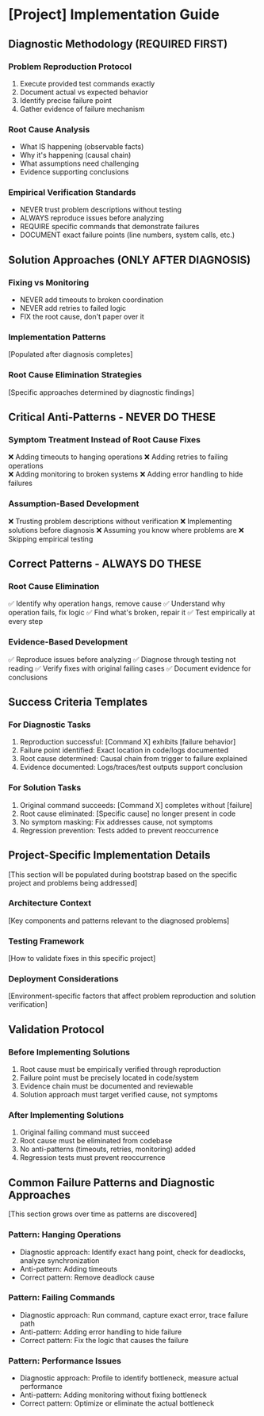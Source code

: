 # [Project] Implementation Guide

## Diagnostic Methodology (REQUIRED FIRST)

### Problem Reproduction Protocol
1. Execute provided test commands exactly
2. Document actual vs expected behavior
3. Identify precise failure point
4. Gather evidence of failure mechanism

### Root Cause Analysis
- What IS happening (observable facts)
- Why it's happening (causal chain)
- What assumptions need challenging
- Evidence supporting conclusions

### Empirical Verification Standards
- NEVER trust problem descriptions without testing
- ALWAYS reproduce issues before analyzing
- REQUIRE specific commands that demonstrate failures
- DOCUMENT exact failure points (line numbers, system calls, etc.)

## Solution Approaches (ONLY AFTER DIAGNOSIS)

### Fixing vs Monitoring
- NEVER add timeouts to broken coordination
- NEVER add retries to failed logic
- FIX the root cause, don't paper over it

### Implementation Patterns
[Populated after diagnosis completes]

### Root Cause Elimination Strategies
[Specific approaches determined by diagnostic findings]

## Critical Anti-Patterns - NEVER DO THESE

### Symptom Treatment Instead of Root Cause Fixes
❌ Adding timeouts to hanging operations
❌ Adding retries to failing operations  
❌ Adding monitoring to broken systems
❌ Adding error handling to hide failures

### Assumption-Based Development
❌ Trusting problem descriptions without verification
❌ Implementing solutions before diagnosis
❌ Assuming you know where problems are
❌ Skipping empirical testing

## Correct Patterns - ALWAYS DO THESE

### Root Cause Elimination
✅ Identify why operation hangs, remove cause
✅ Understand why operation fails, fix logic
✅ Find what's broken, repair it
✅ Test empirically at every step

### Evidence-Based Development  
✅ Reproduce issues before analyzing
✅ Diagnose through testing not reading
✅ Verify fixes with original failing cases
✅ Document evidence for conclusions

## Success Criteria Templates

### For Diagnostic Tasks
1. Reproduction successful: [Command X] exhibits [failure behavior]
2. Failure point identified: Exact location in code/logs documented
3. Root cause determined: Causal chain from trigger to failure explained
4. Evidence documented: Logs/traces/test outputs support conclusion

### For Solution Tasks
1. Original command succeeds: [Command X] completes without [failure]
2. Root cause eliminated: [Specific cause] no longer present in code
3. No symptom masking: Fix addresses cause, not symptoms
4. Regression prevention: Tests added to prevent reoccurrence

## Project-Specific Implementation Details

[This section will be populated during bootstrap based on the specific project and problems being addressed]

### Architecture Context
[Key components and patterns relevant to the diagnosed problems]

### Testing Framework
[How to validate fixes in this specific project]

### Deployment Considerations
[Environment-specific factors that affect problem reproduction and solution verification]

## Validation Protocol

### Before Implementing Solutions
1. Root cause must be empirically verified through reproduction
2. Failure point must be precisely located in code/system
3. Evidence chain must be documented and reviewable
4. Solution approach must target verified cause, not symptoms

### After Implementing Solutions  
1. Original failing command must succeed
2. Root cause must be eliminated from codebase
3. No anti-patterns (timeouts, retries, monitoring) added
4. Regression tests must prevent reoccurrence

## Common Failure Patterns and Diagnostic Approaches

[This section grows over time as patterns are discovered]

### Pattern: Hanging Operations
- Diagnostic approach: Identify exact hang point, check for deadlocks, analyze synchronization
- Anti-pattern: Adding timeouts
- Correct pattern: Remove deadlock cause

### Pattern: Failing Commands
- Diagnostic approach: Run command, capture exact error, trace failure path
- Anti-pattern: Adding error handling to hide failure
- Correct pattern: Fix the logic that causes the failure

### Pattern: Performance Issues
- Diagnostic approach: Profile to identify bottleneck, measure actual performance
- Anti-pattern: Adding monitoring without fixing bottleneck
- Correct pattern: Optimize or eliminate the actual bottleneck